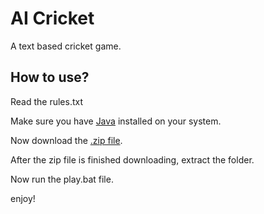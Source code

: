 
# AI Cricket

A text based cricket game.

## How to use?
Read the rules.txt

Make sure you have [Java](https://www.oracle.com/java/technologies/downloads/) installed on your system.

Now download the [.zip file](https://github.com/biziV/AI-Cricket/archive/refs/heads/master.zip).

After the zip file is finished downloading, extract the folder.

Now run the play.bat file.

enjoy!
